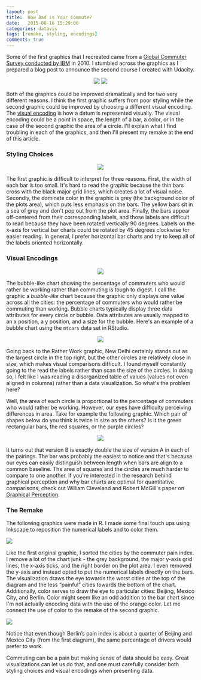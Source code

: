 ```yaml
---
layout: post
title:  How Bad is Your Commute?
date:   2015-08-16 15:29:00
categories: datavis
tags: [remake, styling, encodings]
comments: true
---
```


Some of the first graphics that I recreated came from a [Global Commuter Survey conducted by IBM](http://www-03.ibm.com/press/us/en/pressrelease/32017.wss?re=traffic_copy) in 2010. I stumbled across the graphics as I prepared a blog post to announce the second course I created with Udacity.

<div style='margin-bottom: 15px; width:100%; text-align:center;'>
    <img src='../assets/datavis/commuterPainIndex.png' style='max-width:48%;'>
    <img src='../assets/datavis/ratherWork.png' style='max-width:48%'>
</div>

Both of the graphics could be improved dramatically and for two very different reasons. I think the first graphic suffers from poor styling while the second graphic could be improved by choosing a different visual encoding. The [visual encoding](https://www.udacity.com/course/viewer#!/c-ud507/l-3068848585/m-3095208720) is how a datum is represented visually. The visual encoding could be a point in space, the length of a bar, a color, or in the case of the second graphic the area of a circle. I'll explain what I find troubling in each of the graphics, and then I'll present my remake at the end of this article.

### Styling Choices

<div style='margin-bottom: 15px; width:100%; text-align:center;'>
    <img src='../assets/datavis/commuterPainIndex.png'>
</div>

The first graphic is difficult to interpret for three reasons. First, the width of each bar is too small. It's hard to read the graphic because the thin bars cross with the black major grid lines, which creates a lot of visual noise. Secondly, the dominate color in the graphic is grey (the background color of the plots area), which puts less emphasis on the bars. The yellow bars sit in a sea of grey and don't pop out from the plot area. Finally, the bars appear off-centered from their corresponding labels, and those labels are difficult to read because they have been rotated vertically 90 degrees. Labels on the x-axis for vertical bar charts could be rotated by 45 degrees clockwise for easier reading. In general, I prefer horizontal bar charts and try to keep all of the labels oriented horizontally.

### Visual Encodings

<div style='margin-bottom: 15px; width:100%; text-align:center;'>
    <img src='../assets/datavis/ratherWork.png'>
</div>

The bubble-like chart showing the percentage of commuters who would rather be working rather than commuting is tough to digest. I call the graphic a *bubble-like* chart because the graphic only displays one value across all the cities: the percentage of commuters who would rather be commuting than working. Bubble charts typically display three data attributes for every circle or bubble. Data attributes are usually mapped to an x position, a y position, and a size for the bubble. Here's an example of a bubble chart using the `mtcars` data set in RStudio.

<div style='margin-bottom: 15px; width:100%; text-align:center;'>
    <img src='../assets/datavis/bubbleChartEx.png'>
</div>

Going back to the Rather Work graphic, New Delhi certainly stands out as the largest circle in the top right, but the other circles are relatively close in size, which makes visual comparisons difficult. I found myself constantly going to the read the labels rather than scan the size of the circles. In doing so, I felt like I was reading a disorganized table of values (values not even aligned in columns) rather than a data visualization. So what's the problem here?

Well, the area of each circle is proportional to the percentage of commuters who would rather be working. However, our eyes have difficulty perceiving differences in area. Take for example the following graphic. Which pair of shapes below do you think is twice in size as the others? Is it the green rectangular bars, the red squares, or the purple circles?

<div style='margin-bottom: 15px; width:100%; text-align:center;'>
    <img src='../assets/datavis/compareEncodings.svg'>
</div>

It turns out that version B is exactly double the size of version A in each of the pairings. The bar was probably the easiest to notice and that's because our eyes can easily distinguish between length when bars are align to a common baseline. The area of squares and the circles are much harder to compare to one another. If you're interested in the research behind graphical perception and why bar charts are optimal for quantitative comparisons, check out William Cleveland and Robert McGill's paper on [Graphical Perception](https://www.cs.ubc.ca/~tmm/courses/cpsc533c-04-spr/readings/cleveland.pdf).

### The Remake

The following graphics were made in R. I made some final touch ups using Inkscape to reposition the numerical labels and to color them.

<div style='margin-bottom: 15px; width:100%; text-align:left;'>
    <img src='../assets/datavis/commuterPainIndexRemake.svg'>
</div>

Like the first original graphic, I sorted the cities by the commuter pain index. I remove a lot of the chart junk - the grey background, the major y-axis grid lines, the x-axis ticks, and the right border on the plot area. I even removed the y-axis and instead opted to put the numerical labels directly on the bars. The visualization draws the eye towards the worst cities at the top of the diagram and the less “painful” cities towards the bottom of the chart. Additionally, color serves to draw the eye to particular cities: Beijing, Mexico City, and Berlin. Color might seem like an odd addition to the bar chart since I'm not actually encoding data with the use of the orange color. Let me connect the use of color to the remake of the second graphic.

<div style='margin-bottom: 15px; width:100%; text-align:left;'>
    <img src='../assets/datavis/ratherWorkRemake.svg'>
</div>

Notice that even though Berlin’s pain index is about a quarter of Beijing and Mexico City (from the first diagram), the same percentage of drivers would prefer to work.

Commuting can be a pain but making sense of data should be easy. Great visualizations can let us do that, and one must carefully consider both styling choices and visual encodings when presenting data.